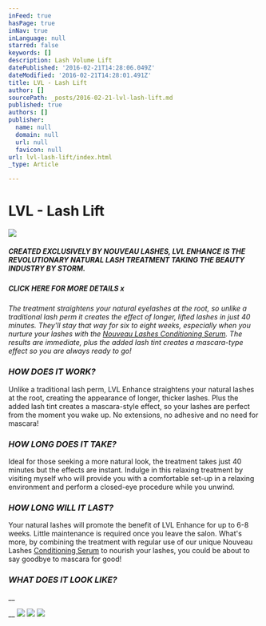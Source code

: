 ```yaml
---
inFeed: true
hasPage: true
inNav: true
inLanguage: null
starred: false
keywords: []
description: Lash Volume Lift
datePublished: '2016-02-21T14:28:06.049Z'
dateModified: '2016-02-21T14:28:01.491Z'
title: LVL - Lash Lift
author: []
sourcePath: _posts/2016-02-21-lvl-lash-lift.md
published: true
authors: []
publisher:
  name: null
  domain: null
  url: null
  favicon: null
url: lvl-lash-lift/index.html
_type: Article

---
```

# LVL - Lash Lift
![](https://the-grid-user-content.s3-us-west-2.amazonaws.com/4a4f2211-ed66-4c3f-ac83-85e28676f584.jpg)

##### CREATED EXCLUSIVELY BY NOUVEAU LASHES, LVL ENHANCE IS THE REVOLUTIONARY NATURAL LASH TREATMENT TAKING THE BEAUTY INDUSTRY BY STORM. 

##### CLICK HERE FOR MORE DETAILS x

_The treatment straightens your natural eyelashes at the root, so unlike a traditional lash perm it creates the effect of longer, lifted lashes in just 40 minutes. They'll stay that way for six to eight weeks, especially when you nurture your lashes with the [Nouveau Lashes Conditioning Serum][0]. The results are immediate, plus the added lash tint creates a mascara-type effect so you are always ready to go!_

### _HOW DOES IT WORK?_

Unlike a traditional lash perm, LVL Enhance straightens your natural lashes at the root, creating the appearance of longer, thicker lashes. Plus the added lash tint creates a mascara-style effect, so your lashes are perfect from the moment you wake up. No extensions, no adhesive and no need for mascara! 

### _HOW LONG DOES IT TAKE?_

Ideal for those seeking a more natural look, the treatment takes just 40 minutes but the effects are instant. Indulge in this relaxing treatment by visiting myself who will provide you with a comfortable set-up in a relaxing environment and perform a closed-eye procedure while you unwind.

### _HOW LONG WILL IT LAST?_

Your natural lashes will promote the benefit of LVL Enhance for up to 6-8 weeks. Little maintenance is required once you leave the salon. What's more, by combining the treatment with regular use of our unique Nouveau Lashes [Conditioning Serum][0] to nourish your lashes, you could be about to say goodbye to mascara for good!

### _WHAT DOES IT LOOK LIKE?_

__

__
![](https://s3-us-west-2.amazonaws.com/the-grid-img/p/baae52d447e7d260bfade2bac69689ddeaf8b34e.jpg)
![](https://the-grid-user-content.s3-us-west-2.amazonaws.com/c134dbec-48e9-42f9-bc75-928aa6dfd741.jpg)
![](https://the-grid-user-content.s3-us-west-2.amazonaws.com/54cb4ad4-872d-4cc1-8014-19a3c440dee9.jpg)

[0]: https://nouveaulashes.com/shop/conditioning-serum/